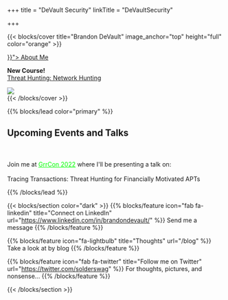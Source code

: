 +++
title = "DeVault Security"
linkTitle = "DeVaultSecurity"

+++

{{< blocks/cover title="Brandon DeVault" image_anchor="top" height="full" color="orange" >}}
<div class="mx-auto">
	<a class="btn btn-lg btn-primary mr-3 mb-4" href="{{< relref "/about" >}}">
		About Me <i class="fas fa-arrow-alt-circle-right ml-2"></i>
	</a>
	<p class="lead mt-5"><b>New Course!</b>
	<br>
	<a href="https://www.pluralsight.com/courses/threat-hunting-network-hunting">Threat Hunting: Network Hunting</a>
	</p>
	<img src="/static/threat-hunting-network-hunting.png"</img>
</div>
{{< /blocks/cover >}}




{{% blocks/lead color="primary" %}}
<h2><b>Upcoming Events and Talks</b></h2>
<br>
<br>
Join me at <a href="https://grrcon.com/presentations/#devault" style="color: #00FF00"><u>GrrCon 2022</u></a> where I'll be presenting a talk on: 
<br><br>
Tracing Transactions: Threat Hunting for Financially Motivated APTs

{{% /blocks/lead %}}

{{< blocks/section color="dark" >}}
{{% blocks/feature icon="fab fa-linkedin" title="Connect on LinkedIn" url="https://www.linkedin.com/in/brandondevault/" %}}
Send me a message
{{% /blocks/feature %}}

{{% blocks/feature icon="fa-lightbulb" title="Thoughts" url="/blog" %}}
Take a look at by blog
{{% /blocks/feature %}}

{{% blocks/feature icon="fab fa-twitter" title="Follow me on Twitter" url="https://twitter.com/solderswag" %}}
For thoughts, pictures, and nonsense...
{{% /blocks/feature %}}


{{< /blocks/section >}}

